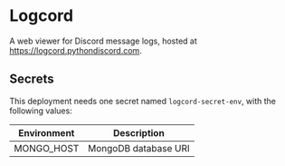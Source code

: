 # Logcord
A web viewer for Discord message logs, hosted at https://logcord.pythondiscord.com.

## Secrets
This deployment needs one secret named `logcord-secret-env`, with the following values:

| Environment | Description          |
|-------------|----------------------|
| MONGO_HOST  | MongoDB database URI |
